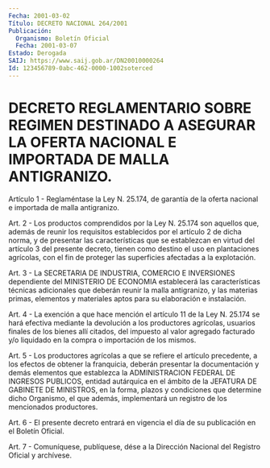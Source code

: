 ```yaml
---
Fecha: 2001-03-02
Título: DECRETO NACIONAL 264/2001
Publicación:
  Organismo: Boletín Oficial
  Fecha: 2001-03-07
Estado: Derogada
SAIJ: https://www.saij.gob.ar/DN20010000264
Id: 123456789-0abc-462-0000-1002soterced
---
```

# DECRETO REGLAMENTARIO SOBRE REGIMEN DESTINADO A ASEGURAR LA OFERTA NACIONAL E IMPORTADA DE MALLA ANTIGRANIZO.

<a id="1"></a>
Artículo 1 - Reglaméntase la Ley N. 25.174, de garantía de la oferta nacional e importada de malla antigranizo.

<a id="2"></a>
Art.  2 - Los  productos  comprendidos  por  la Ley N. 25.174  son aquellos que, además de reunir los requisitos establecidos  por el artículo 2 de dicha norma, y de presentar las características  que se  establezcan  en  virtud  del  artículo  3 del presente decreto, tienen como destino el uso en plantaciones agrícolas, con el fin de proteger las superficies afectadas a la explotación.

<a id="3"></a>
Art.  3  -  La  SECRETARIA  DE  INDUSTRIA, COMERCIO  E  INVERSIONES dependiente  del  MINISTERIO  DE  ECONOMIA    establecerá   las características técnicas adicionales  que  deberán  reunir la malla antigranizo,  y  las materias primas, elementos y materiales  aptos para su elaboración e instalación.

<a id="4"></a>
Art. 4 - La exención  a  que  hace mención el artículo 11 de la Ley N. 25.174 se hará efectiva mediante  la devolución a los productores agrícolas,  usuarios  finales  de  los bienes  allí  citados,  del impuesto al valor agregado facturado  y/o liquidado en la compra o importación de los mismos.

<a id="5"></a>
Art. 5 - Los productores agrícolas a que  se  refiere  el  artículo precedente,  a  los  efectos  de  obtener  la  franquicia,  deberán presentar  la  documentación  y demás elementos que establezca  la ADMINISTRACION FEDERAL DE INGRESOS  PUBLICOS, entidad autárquica en el ámbito de la JEFATURA DE GABINETE  DE  MINISTROS,  en  la forma, plazos y condiciones que determine dicho Organismo, el que además, implementará  un  registro    de  los  mencionados  productores.

<a id="6"></a>
Art.  6  -  El  presente decreto entrará en vigencia el día de  su publicación en el Boletín Oficial.

<a id="7"></a>
Art.  7 - Comuníquese, publíquese,  dése a la Dirección Nacional del Registro Oficial y archívese.